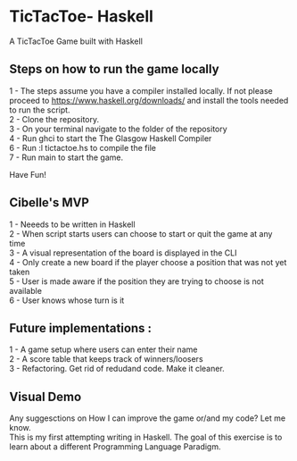 # TicTacToe- Haskell
A TicTacToe Game built with Haskell


## Steps on how to run the game locally
1 - The steps assume you have a compiler installed locally. If not please proceed to https://www.haskell.org/downloads/ and install the tools needed to run the script. <br/>
2 - Clone the repository. <br/>
3 - On your terminal navigate to the folder of the repository <br/>
4 - Run ghci to start the The Glasgow Haskell Compiler <br/> 
6 - Run :l tictactoe.hs to compile the file <br/> 
7 - Run main to start the game. <br/>

Have Fun! 


## Cibelle's MVP

1 - Neeeds to be written in Haskell <br/> 
2 - When script starts users can choose to start or quit the game at any time <br/>
3 - A visual representation of the board is displayed in the CLI <br/>
4 - Only create a new board if the player choose a position that was not yet taken <br/>
5 - User is made aware if the position they are trying to choose is not available  <br/>
6 - User knows whose turn is it <br/>


## Future implementations : 
1 - A game setup where users can enter their name  <br/>
2 - A score table that keeps track of winners/loosers <br/>
3 - Refactoring. Get rid of redudand code. Make it cleaner. <br/>



## Visual Demo


Any suggesctions on How I can improve the game or/and my code? Let me know. <br/> 
This is my first attempting writing in Haskell. The goal of this exercise is to learn about a different Programming Language Paradigm.<br/>


